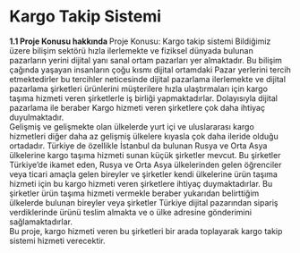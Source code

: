 <h1> Kargo Takip Sistemi </h1>
<b> 1.1 Proje Konusu hakkında </b>
Proje Konusu: Kargo takip sistemi
Bildiğimiz üzere bilişim sektörü hızla ilerlemekte ve fiziksel dünyada bulunan pazarların yerini dijital yanı sanal ortam pazarları yer almaktadır. Bu bilişim çağında yaşayan insanların çoğu kısmı dijital ortamdaki Pazar yerlerini tercih etmektedirler bu tercihler neticesinde dijital pazarlama ilerlemekte ve dijital pazarlama şirketleri ürünlerini müşterilere hızla ulaştırmaları için kargo taşıma hizmeti veren şirketlerle iş birliği yapmaktadırlar. Dolayısıyla dijital pazarlama ile beraber Kargo hizmeti veren şirketlere çok daha ihtiyaç duyulmaktadır.  <br>
Gelişmiş ve gelişmekte olan ülkelerde yurt içi ve uluslararası kargo hizmetleri   diğer daha az gelişmiş ülkelere kıyasla çok daha ileride olduğu ortadadır. 
Türkiye de özellikle İstanbul da bulunan Rusya ve Orta Asya ülkelerine kargo taşıma hizmeti sunan küçük şirketler mevcut. Bu şirketler Türkiye’de ikamet eden, Rusya ve Orta Asya ülkelerinden gelen öğrenciler veya ticari amaçla gelen bireyler ve şirketler kendi ülkelerine ürün taşıma hizmeti için bu kargo hizmeti veren şirketlere ihtiyaç duymaktadırlar. 
Bu şirketler ürün taşıma hizmeti vermekle beraber yukarıdan belirttiğim ülkelerde bulunan bireyler veya şirketler Türkiye dijital pazarından sipariş verdiklerinde ürünü teslim almakta ve o ülke adresine gönderimini sağlamaktadırlar.<br>
Bu proje, kargo hizmeti veren bu şirketleri bir arada toplayarak kargo takip sistemi hizmeti verecektir.
